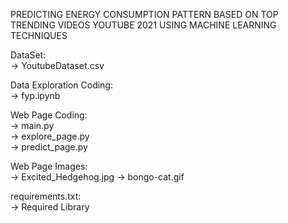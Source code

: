 PREDICTING ENERGY CONSUMPTION PATTERN BASED ON TOP TRENDING VIDEOS YOUTUBE 2021 USING MACHINE LEARNING TECHNIQUES 

DataSet:<br/>
-> YoutubeDataset.csv

Data Exploration Coding:<br/>
-> fyp.ipynb

Web Page Coding:<br/>
-> main.py<br/>
-> explore_page.py<br/>
-> predict_page.py

Web Page Images:<br/>
-> Excited_Hedgehog.jpg
-> bongo-cat.gif

requirements.txt:<br/>
-> Required Library
